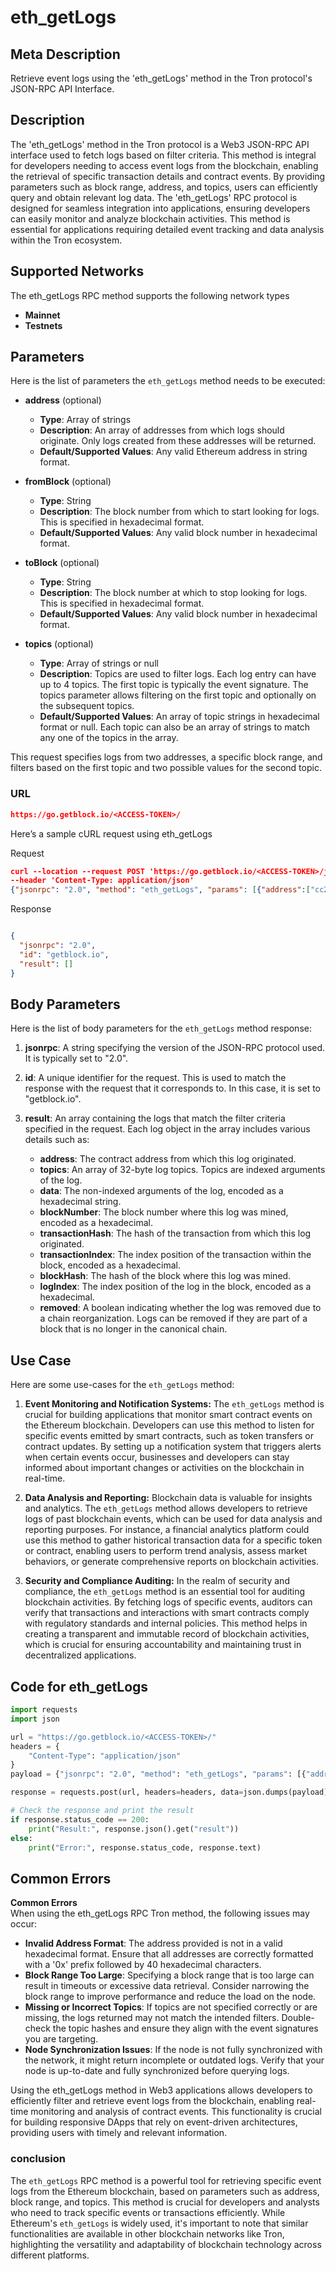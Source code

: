 # eth_getLogs


## Meta Description
Retrieve event logs using the 'eth_getLogs' method in the Tron protocol's JSON-RPC API Interface.

## Description
The 'eth_getLogs' method in the Tron protocol is a Web3 JSON-RPC API interface used to fetch logs based on filter criteria. This method is integral for developers needing to access event logs from the blockchain, enabling the retrieval of specific transaction details and contract events. By providing parameters such as block range, address, and topics, users can efficiently query and obtain relevant log data. The 'eth_getLogs' RPC protocol is designed for seamless integration into applications, ensuring developers can easily monitor and analyze blockchain activities. This method is essential for applications requiring detailed event tracking and data analysis within the Tron ecosystem.

## Supported Networks
The eth_getLogs RPC method supports the following network types
- **Mainnet**
- **Testnets**

## Parameters

Here is the list of parameters the `eth_getLogs` method needs to be executed:

- **address** (optional)
  - **Type**: Array of strings
  - **Description**: An array of addresses from which logs should originate. Only logs created from these addresses will be returned.
  - **Default/Supported Values**: Any valid Ethereum address in string format.

- **fromBlock** (optional)
  - **Type**: String
  - **Description**: The block number from which to start looking for logs. This is specified in hexadecimal format.
  - **Default/Supported Values**: Any valid block number in hexadecimal format.

- **toBlock** (optional)
  - **Type**: String
  - **Description**: The block number at which to stop looking for logs. This is specified in hexadecimal format.
  - **Default/Supported Values**: Any valid block number in hexadecimal format.

- **topics** (optional)
  - **Type**: Array of strings or null
  - **Description**: Topics are used to filter logs. Each log entry can have up to 4 topics. The first topic is typically the event signature. The topics parameter allows filtering on the first topic and optionally on the subsequent topics.
  - **Default/Supported Values**: An array of topic strings in hexadecimal format or null. Each topic can also be an array of strings to match any one of the topics in the array.

This request specifies logs from two addresses, a specific block range, and filters based on the first topic and two possible values for the second topic.

### URL
```json
https://go.getblock.io/<ACCESS-TOKEN>/
```
Here’s a sample cURL request using eth_getLogs

Request
```json
curl --location --request POST 'https://go.getblock.io/<ACCESS-TOKEN>/jsonrpc' 
--header 'Content-Type: application/json' 
{"jsonrpc": "2.0", "method": "eth_getLogs", "params": [{"address":["cc2e32f2388f0096fae9b055acffd76d4b3e5532","E518C608A37E2A262050E10BE0C9D03C7A0877F3"],"fromBlock":"0x989680","toBlock":"0x9959d0","topics":["0xddf252ad1be2c89b69c2b068fc378daa952ba7f163c4a11628f55a4df523b3ef",null,["0x0000000000000000000000001806c11be0f9b9af9e626a58904f3e5827b67be7","0x0000000000000000000000003c8fb6d064ceffc0f045f7b4aee6b3a4cefb4758"]]}], "id": "getblock.io"}
```

Response
```json

{
  "jsonrpc": "2.0",
  "id": "getblock.io",
  "result": []
}
```
## Body Parameters

Here is the list of body parameters for the `eth_getLogs` method response:

1. **jsonrpc**: A string specifying the version of the JSON-RPC protocol used. It is typically set to "2.0".

2. **id**: A unique identifier for the request. This is used to match the response with the request that it corresponds to. In this case, it is set to "getblock.io".

3. **result**: An array containing the logs that match the filter criteria specified in the request. Each log object in the array includes various details such as:
   - **address**: The contract address from which this log originated.
   - **topics**: An array of 32-byte log topics. Topics are indexed arguments of the log.
   - **data**: The non-indexed arguments of the log, encoded as a hexadecimal string.
   - **blockNumber**: The block number where this log was mined, encoded as a hexadecimal.
   - **transactionHash**: The hash of the transaction from which this log originated.
   - **transactionIndex**: The index position of the transaction within the block, encoded as a hexadecimal.
   - **blockHash**: The hash of the block where this log was mined.
   - **logIndex**: The index position of the log in the block, encoded as a hexadecimal.
   - **removed**: A boolean indicating whether the log was removed due to a chain reorganization. Logs can be removed if they are part of a block that is no longer in the canonical chain.

## Use Case

Here are some use-cases for the `eth_getLogs` method:

1. **Event Monitoring and Notification Systems:**
   The `eth_getLogs` method is crucial for building applications that monitor smart contract events on the Ethereum blockchain. Developers can use this method to listen for specific events emitted by smart contracts, such as token transfers or contract updates. By setting up a notification system that triggers alerts when certain events occur, businesses and developers can stay informed about important changes or activities on the blockchain in real-time.

2. **Data Analysis and Reporting:**
   Blockchain data is valuable for insights and analytics. The `eth_getLogs` method allows developers to retrieve logs of past blockchain events, which can be used for data analysis and reporting purposes. For instance, a financial analytics platform could use this method to gather historical transaction data for a specific token or contract, enabling users to perform trend analysis, assess market behaviors, or generate comprehensive reports on blockchain activities.

3. **Security and Compliance Auditing:**
   In the realm of security and compliance, the `eth_getLogs` method is an essential tool for auditing blockchain activities. By fetching logs of specific events, auditors can verify that transactions and interactions with smart contracts comply with regulatory standards and internal policies. This method helps in creating a transparent and immutable record of blockchain activities, which is crucial for ensuring accountability and maintaining trust in decentralized applications.

## Code for eth_getLogs


```python
import requests
import json

url = "https://go.getblock.io/<ACCESS-TOKEN>/"
headers = {
    "Content-Type": "application/json"
}
payload = {"jsonrpc": "2.0", "method": "eth_getLogs", "params": [{"address":["cc2e32f2388f0096fae9b055acffd76d4b3e5532","E518C608A37E2A262050E10BE0C9D03C7A0877F3"],"fromBlock":"0x989680","toBlock":"0x9959d0","topics":["0xddf252ad1be2c89b69c2b068fc378daa952ba7f163c4a11628f55a4df523b3ef",null,["0x0000000000000000000000001806c11be0f9b9af9e626a58904f3e5827b67be7","0x0000000000000000000000003c8fb6d064ceffc0f045f7b4aee6b3a4cefb4758"]]}], "id": "getblock.io"}

response = requests.post(url, headers=headers, data=json.dumps(payload))

# Check the response and print the result
if response.status_code == 200:
    print("Result:", response.json().get("result"))
else:
    print("Error:", response.status_code, response.text)
```
## Common Errors

**Common Errors**  
When using the eth_getLogs RPC Tron method, the following issues may occur:  
- **Invalid Address Format**: The address provided is not in a valid hexadecimal format. Ensure that all addresses are correctly formatted with a '0x' prefix followed by 40 hexadecimal characters.  
- **Block Range Too Large**: Specifying a block range that is too large can result in timeouts or excessive data retrieval. Consider narrowing the block range to improve performance and reduce the load on the node.  
- **Missing or Incorrect Topics**: If topics are not specified correctly or are missing, the logs returned may not match the intended filters. Double-check the topic hashes and ensure they align with the event signatures you are targeting.  
- **Node Synchronization Issues**: If the node is not fully synchronized with the network, it might return incomplete or outdated logs. Verify that your node is up-to-date and fully synchronized before querying logs.

Using the eth_getLogs method in Web3 applications allows developers to efficiently filter and retrieve event logs from the blockchain, enabling real-time monitoring and analysis of contract events. This functionality is crucial for building responsive DApps that rely on event-driven architectures, providing users with timely and relevant information.

### conclusion

The `eth_getLogs` RPC method is a powerful tool for retrieving specific event logs from the Ethereum blockchain, based on parameters such as address, block range, and topics. This method is crucial for developers and analysts who need to track specific events or transactions efficiently. While Ethereum's `eth_getLogs` is widely used, it's important to note that similar functionalities are available in other blockchain networks like Tron, highlighting the versatility and adaptability of blockchain technology across different platforms.
